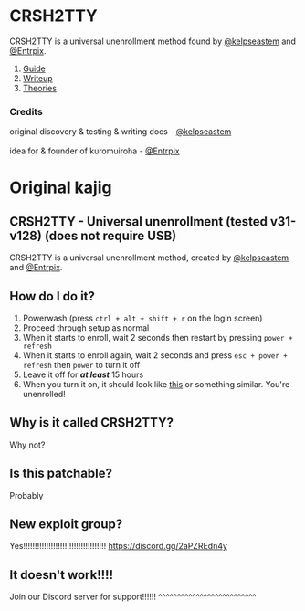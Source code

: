# CRSH2TTY
CRSH2TTY is a universal unenrollment method found by [@kelpseastem](https://github.com/kelpseastem) and [@Entrpix](https://github.com/entrpix).
1. [Guide](Docs/guide.md)
2. [Writeup](Docs/writeup.md)
3. [Theories](Docs/theories.md)
### Credits
original discovery & testing & writing docs - [@kelpseastem](https://github.com/kelpseastem)\
\
idea for & founder of kuromuiroha - [@Entrpix](https://github.com/entrpix)
# Original kajig
## CRSH2TTY - Universal unenrollment (tested v31-v128) (does not require USB)
CRSH2TTY is a universal unenrollment method, created by [@kelpseastem](https://github.com/kelpseastem) and [@Entrpix](https://github.com/entrpix).
##  How do I do it?
1. Powerwash (press `ctrl + alt + shift + r` on the login screen)
2. Proceed through setup as normal
3. When it starts to enroll, wait 2 seconds then restart by pressing `power + refresh`
4. When it starts to enroll again, wait 2 seconds and press `esc + power + refresh` then `power` to turn it off
5. Leave it off for ***at least*** 15 hours
6. When you turn it on, it should look like [this](https://github.com/kuromuiroha/CRSH2TTY/raw/main/Docs/Media/v128nissa.mp4) or something similar. You're unenrolled!
## Why is it called CRSH2TTY?
Why not?
## Is this patchable?
Probably
## New exploit group?
Yes!!!!!!!!!!!!!!!!!!!!!!!!!!!!!!!!!!!! https://discord.gg/2aPZREdn4y
## It doesn't work!!!!
Join our Discord server for support!!!!!! ^^^^^^^^^^^^^^^^^^^^^^^^^^

